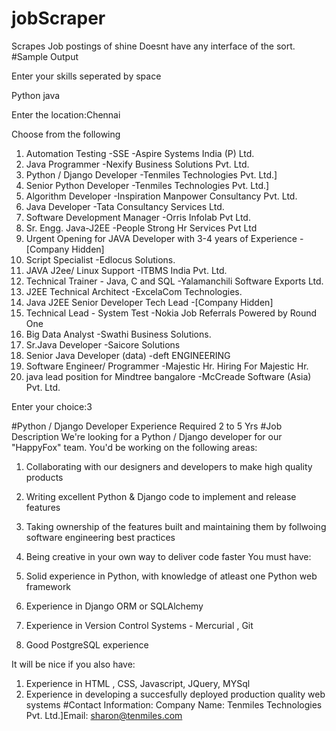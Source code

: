 # jobScraper
Scrapes Job postings of shine
Doesnt have any interface of the sort.
#Sample Output

Enter your skills seperated by space

Python java

Enter the location:Chennai

Choose from the following

1. Automation Testing -SSE -Aspire Systems India (P) Ltd.
2. Java Programmer -Nexify Business Solutions Pvt. Ltd.
3. Python / Django Developer -Tenmiles Technologies Pvt. Ltd.]
4. Senior Python Developer -Tenmiles Technologies Pvt. Ltd.]
5. Algorithm Developer -Inspiration Manpower Consultancy Pvt. Ltd.
6. Java Developer -Tata Consultancy  Services Ltd.
7. Software Development Manager -Orris Infolab Pvt Ltd.
8. Sr. Engg. Java-J2EE -People Strong Hr Services Pvt Ltd
9. Urgent Opening for JAVA Developer with 3-4  years of Experience -[Company Hidden]
10. Script Specialist -Edlocus Solutions.
11. JAVA J2ee/ Linux Support -ITBMS India Pvt. Ltd.
12. Technical Trainer - Java, C and SQL -Yalamanchili Software Exports Ltd.
13. J2EE Technical Architect -ExcelaCom Technologies.
14. Java J2EE Senior Developer Tech Lead -[Company Hidden]
15. Technical Lead - System Test -Nokia Job Referrals Powered by Round One
16. Big Data Analyst -Swathi Business Solutions.
17. Sr.Java Developer -Saicore Solutions
18. Senior Java Developer (data) -deft ENGINEERING
19. Software Engineer/ Programmer -Majestic Hr. Hiring For Majestic Hr.
20. java lead position for Mindtree bangalore -McCreade Software (Asia) Pvt. Ltd.

Enter your choice:3

#Python / Django Developer
Experience Required
2 to 5 Yrs
#Job Description
We're looking for a Python / Django developer for our "HappyFox" team. You'd 
be working on the following areas:

1. Collaborating with our designers and developers to make high quality products
2. Writing excellent Python & Django code to implement and release features
3. Taking ownership of the features built and maintaining them by follwoing software engineering best practices
4. Being creative in your own way to deliver code faster
You must have:

1. Solid experience in Python, with knowledge of atleast one Python web framework
2. Experience in Django ORM or SQLAlchemy
3. Experience in Version Control Systems - Mercurial , Git
4. Good PostgreSQL experience

It will be nice if you also have:

1. Experience in HTML , CSS, Javascript, JQuery, MYSql
2. Experience in developing a succesfully deployed production quality web systems
#Contact Information:
Company Name: Tenmiles Technologies Pvt. Ltd.]Email:  sharon@tenmiles.com
